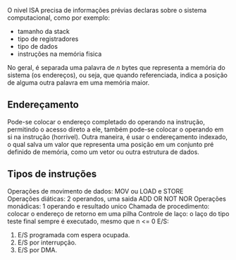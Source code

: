 O nivel ISA precisa de informações prévias declaras sobre o sistema computacional, como por exemplo:
- tamanho da stack
- tipo de registradores
- tipo de dados
- instruções na memória fisica 


No geral, é separada uma palavra de $n$ bytes que representa a memória do sistema (os endereços), ou seja, que quando referenciada, indica a posição de alguma outra palavra em uma memória maior.

## Endereçamento
Pode-se colocar o endereço completado do operando na instrução, permitindo o acesso direto a ele, também pode-se colocar o operando em si na instrução (horrivel).
Outra maneira, é usar o endereçamento indexado, o qual salva um valor que representa uma posição em um conjunto pré definido de memória, como um vetor ou outra estrutura de dados.

## Tipos de instruções
Operações de movimento de dados: MOV ou LOAD e STORE  
Operações diáticas:  2 operandos, uma saida ADD OR NOT NOR 
Operações monádicas: 1 operando e resultado unico
Chamada de procedimento: colocar o endereço de retorno em uma pilha
Controle de laço:  o laço do tipo teste final sempre é executado, mesmo que n <= 0
E/S:
1. E/S programada com espera ocupada.
2. E/S por interrupção.
3. E/S por DMA.

